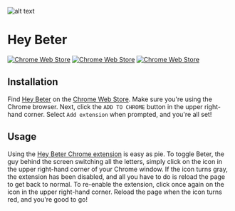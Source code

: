 ![alt text](https://github.com/biggomega/hey-beter/raw/master/image/tiles/marquee.png "Hey Beter")
# Hey Beter
[![Chrome Web Store](https://img.shields.io/chrome-web-store/users/ejpilpdcahcfkhanpikmgadenjhpchem.svg)](https://chrome.google.com/webstore/detail/hey-beter/ejpilpdcahcfkhanpikmgadenjhpchem)
[![Chrome Web Store](https://img.shields.io/chrome-web-store/rating/ejpilpdcahcfkhanpikmgadenjhpchem.svg)](https://chrome.google.com/webstore/detail/hey-beter/ejpilpdcahcfkhanpikmgadenjhpchem)
[![Chrome Web Store](https://img.shields.io/chrome-web-store/rating-count/ejpilpdcahcfkhanpikmgadenjhpchem.svg)](https://chrome.google.com/webstore/detail/hey-beter/ejpilpdcahcfkhanpikmgadenjhpchem)
## Installation
Find [Hey Beter](https://chrome.google.com/webstore/detail/hey-beter/ejpilpdcahcfkhanpikmgadenjhpchem) on the [Chrome Web Store](https://chrome.google.com/webstore/category/extensions). Make sure you're using the Chrome browser. Next, click the `ADD TO CHROME` button in the upper right-hand corner. Select `Add extension` when prompted, and you're all set!
## Usage
Using the [Hey Beter Chrome extension](https://chrome.google.com/webstore/detail/hey-beter/ejpilpdcahcfkhanpikmgadenjhpchem) is easy as pie. To toggle Beter, the guy behind the screen switching all the letters, simply click on the icon in the upper right-hand corner of your Chrome window. If the icon turns gray, the extension has been disabled, and all you have to do is reload the page to get back to normal. To re-enable the extension, click once again on the icon in the upper right-hand corner. Reload the page when the icon turns red, and you're good to go!
